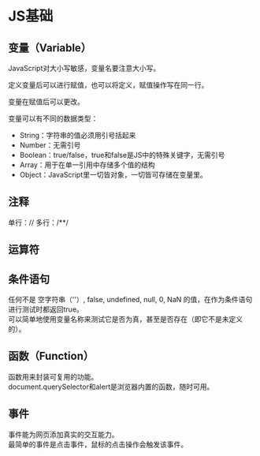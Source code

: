 # JS基础

## 变量（Variable）

JavaScript对大小写敏感，变量名要注意大小写。

定义变量后可以进行赋值，也可以将定义，赋值操作写在同一行。

变量在赋值后可以更改。

变量可以有不同的数据类型：

- String：字符串的值必须用引号括起来
- Number：无需引号
- Boolean：true/false，true和false是JS中的特殊关键字，无需引号
- Array：用于在单一引用中存储多个值的结构
- Object：JavaScript里一切皆对象，一切皆可存储在变量里。

## 注释

单行：//
多行：/**/

## 运算符

## 条件语句

任何不是 空字符串（''）, false, undefined, null, 0, NaN 的值，在作为条件语句进行测试时都返回true。  
可以简单地使用变量名称来测试它是否为真，甚至是否存在（即它不是未定义的）。

## 函数（Function）

函数用来封装可复用的功能。  
document.querySelector和alert是浏览器内置的函数，随时可用。  

## 事件

事件能为网页添加真实的交互能力。  
最简单的事件是点击事件，鼠标的点击操作会触发该事件。